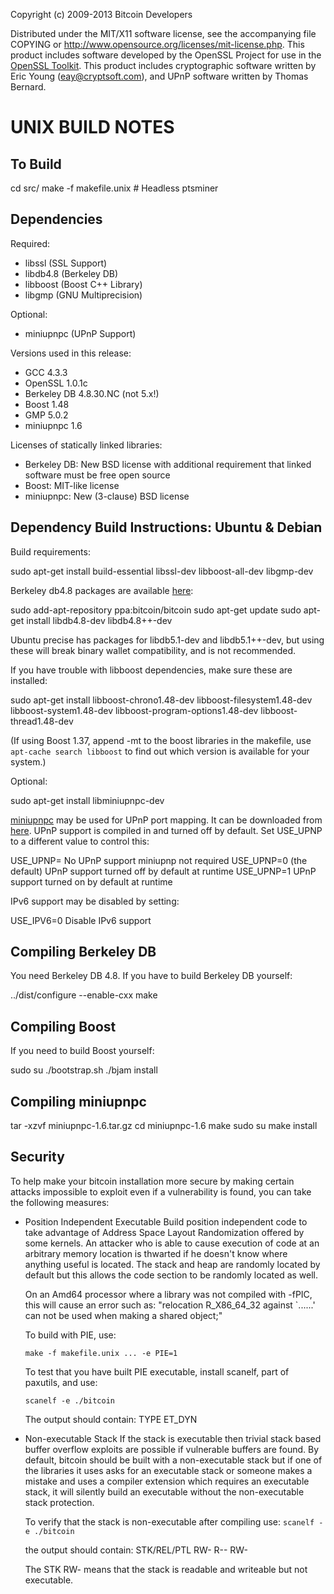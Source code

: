 Copyright (c) 2009-2013 Bitcoin Developers

Distributed under the MIT/X11 software license, see the accompanying
file COPYING or http://www.opensource.org/licenses/mit-license.php.
This product includes software developed by the OpenSSL Project for
use in the [OpenSSL Toolkit](http://www.openssl.org/). This product
includes cryptographic software written by Eric Young
([eay@cryptsoft.com](mailto:eay@cryptsoft.com)), and UPnP software
written by Thomas Bernard.


UNIX BUILD NOTES
====================

To Build
---------------------

  cd src/
  make -f makefile.unix   # Headless ptsminer

Dependencies
---------------------

Required:
 - libssl (SSL Support)
 - libdb4.8 (Berkeley DB)
 - libboost (Boost C++ Library)
 - libgmp (GNU Multiprecision)

Optional:
 - miniupnpc (UPnP Support)

Versions used in this release:
 - GCC           4.3.3
 - OpenSSL       1.0.1c
 - Berkeley DB   4.8.30.NC (not 5.x!)
 - Boost         1.48
 - GMP           5.0.2
 - miniupnpc     1.6

Licenses of statically linked libraries:
 - Berkeley DB: New BSD license with additional requirement that linked software must be free open source
 - Boost: MIT-like license
 - miniupnpc: New (3-clause) BSD license


Dependency Build Instructions: Ubuntu & Debian
----------------------------------------------
Build requirements:

  sudo apt-get install build-essential libssl-dev libboost-all-dev libgmp-dev

Berkeley db4.8 packages are available [here](https://launchpad.net/~bitcoin/+archive/bitcoin):

  sudo add-apt-repository ppa:bitcoin/bitcoin
  sudo apt-get update
  sudo apt-get install libdb4.8-dev libdb4.8++-dev

Ubuntu precise has packages for libdb5.1-dev and libdb5.1++-dev,
but using these will break binary wallet compatibility, and is not recommended.

If you have trouble with libboost dependencies, make sure these are installed:

  sudo apt-get install libboost-chrono1.48-dev libboost-filesystem1.48-dev libboost-system1.48-dev libboost-program-options1.48-dev libboost-thread1.48-dev

(If using Boost 1.37, append -mt to the boost libraries in the makefile,
use `apt-cache search libboost` to find out which version is available for your system.)

Optional:

  sudo apt-get install libminiupnpc-dev

[miniupnpc](http://miniupnp.free.fr/) may be used for UPnP port mapping.
It can be downloaded from [here](http://miniupnp.tuxfamily.org/files/).
UPnP support is compiled in and turned off by default.
Set USE_UPNP to a different value to control this:

  USE_UPNP=    No UPnP support miniupnp not required
  USE_UPNP=0    (the default) UPnP support turned off by default at runtime
  USE_UPNP=1    UPnP support turned on by default at runtime

IPv6 support may be disabled by setting:

  USE_IPV6=0    Disable IPv6 support


Compiling Berkeley DB
---------------------
You need Berkeley DB 4.8. If you have to build Berkeley DB yourself:

  ../dist/configure --enable-cxx
  make


Compiling Boost
---------------
If you need to build Boost yourself:

  sudo su
  ./bootstrap.sh
  ./bjam install


Compiling miniupnpc
-------------------
  tar -xzvf miniupnpc-1.6.tar.gz
  cd miniupnpc-1.6
  make
  sudo su
  make install


Security
--------
To help make your bitcoin installation more secure by making certain attacks impossible to
exploit even if a vulnerability is found, you can take the following measures:

* Position Independent Executable
    Build position independent code to take advantage of Address Space Layout Randomization
    offered by some kernels. An attacker who is able to cause execution of code at an arbitrary
    memory location is thwarted if he doesn't know where anything useful is located.
    The stack and heap are randomly located by default but this allows the code section to be
    randomly located as well.

    On an Amd64 processor where a library was not compiled with -fPIC, this will cause an error
    such as: "relocation R_X86_64_32 against `......' can not be used when making a shared object;"

    To build with PIE, use:

      make -f makefile.unix ... -e PIE=1

    To test that you have built PIE executable, install scanelf, part of paxutils, and use:

      scanelf -e ./bitcoin

    The output should contain:
     TYPE
    ET_DYN

* Non-executable Stack
    If the stack is executable then trivial stack based buffer overflow exploits are possible if
    vulnerable buffers are found. By default, bitcoin should be built with a non-executable stack
    but if one of the libraries it uses asks for an executable stack or someone makes a mistake
    and uses a compiler extension which requires an executable stack, it will silently build an
    executable without the non-executable stack protection.

    To verify that the stack is non-executable after compiling use:
    `scanelf -e ./bitcoin`

    the output should contain:
  STK/REL/PTL
  RW- R-- RW-

    The STK RW- means that the stack is readable and writeable but not executable.
